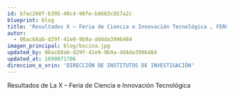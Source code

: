 ```yaml
---
id: b7ac260f-b395-40c4-90fe-b8683c857a2c
blueprint: blog
title: 'Resultados X – Feria de Ciencia e Innovación Tecnológica , FERCYT – UNAMBA – 2022'
autor:
  - 06ac68ab-d29f-41e9-9b9a-dd4da3996484
imagen_principal: blog/bocina.jpg
updated_by: 06ac68ab-d29f-41e9-9b9a-dd4da3996484
updated_at: 1690071706
direccion_o_vrin: 'DIRECCIÓN DE INSTITUTOS DE INVESTIGACIÓN'
---
```

Resultados de La X – Feria de Ciencia e Innovación Tecnológica